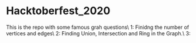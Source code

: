 # Hacktoberfest_2020
This is the repo with some famous grah questions\\
1: Finidng the number of vertices and edges\\
2: Finding Union, Intersection and Ring in the Graph.\\
3:
